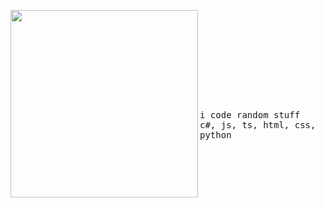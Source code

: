 <p align='center'>
 <p>
  <img src="https://i.imgur.com/Hp0z7cn.gif" width="300" align="left">
   <p>
    <samp>
      <br>
      <br>
      <br>
      <br>
      <br>
      <br>
      <br>
      <br>
      <br>
      <br>
      i code random stuff
      <br>
      c#, js, ts, html, css, python
      <br>
      <br>
     </samp>
   </p>
 </p>
</p>
